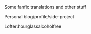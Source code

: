 Some fanfic translations and other stuff

Personal blog/profile/side-project

Lofter:hourglassalcoholfree